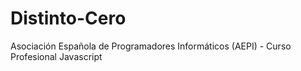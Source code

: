 # Distinto-Cero
 Asociación Española de Programadores Informáticos (AEPI) - Curso Profesional Javascript

